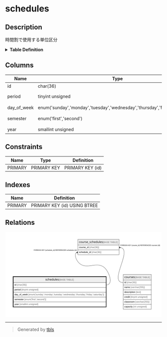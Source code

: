 # schedules

## Description

時間割で使用する単位区分

<details>
<summary><strong>Table Definition</strong></summary>

```sql
CREATE TABLE `schedules` (
  `id` char(36) COLLATE utf8mb4_bin NOT NULL,
  `period` tinyint unsigned NOT NULL,
  `day_of_week` enum('sunday','monday','tuesday','wednesday','thursday','friday','saturday') COLLATE utf8mb4_bin NOT NULL,
  `semester` enum('first','second') COLLATE utf8mb4_bin NOT NULL,
  `year` smallint unsigned NOT NULL,
  PRIMARY KEY (`id`)
) ENGINE=InnoDB DEFAULT CHARSET=utf8mb4 COLLATE=utf8mb4_bin
```

</details>

## Columns

| Name        | Type                                                                         | Default | Nullable | Children                                | Parents | Comment          |
| ----------- | ---------------------------------------------------------------------------- | ------- | -------- | --------------------------------------- | ------- | ---------------- |
| id          | char(36)                                                                     |         | false    | [course_schedules](course_schedules.md) |         |                  |
| period      | tinyint unsigned                                                             |         | false    |                                         |         | 時限(1限〜5限)        |
| day_of_week | enum('sunday','monday','tuesday','wednesday','thursday','friday','saturday') |         | false    |                                         |         | 曜日               |
| semester    | enum('first','second')                                                       |         | false    |                                         |         | 学期(前期・後期)        |
| year        | smallint unsigned                                                            |         | false    |                                         |         | 年度               |

## Constraints

| Name    | Type        | Definition       |
| ------- | ----------- | ---------------- |
| PRIMARY | PRIMARY KEY | PRIMARY KEY (id) |

## Indexes

| Name    | Definition                   |
| ------- | ---------------------------- |
| PRIMARY | PRIMARY KEY (id) USING BTREE |

## Relations

![er](schedules.svg)

---

> Generated by [tbls](https://github.com/k1LoW/tbls)
